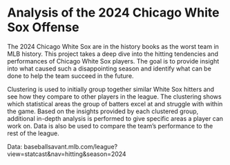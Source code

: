 # Analysis of the 2024 Chicago White Sox Offense
The 2024 Chicago White Sox are in the history books as the worst team in MLB history. This project takes a deep dive into the hitting tendencies and performances of Chicago White Sox players. The goal is to provide insight into what caused such a disappointing season and identify what can be done to help the team succeed in the future.

Clustering is used to initially group together similar White Sox hitters and see how they compare to other players in the league. The clustering shows which statistical areas the group of batters excel at and struggle with within the game. Based on the insights provided by each clustered group, additional in-depth analysis is performed to give specific areas a player can work on. Data is also be used to compare the team’s performance to the rest of the league.

Data: baseballsavant.mlb.com/league?view=statcast&nav=hitting&season=2024
